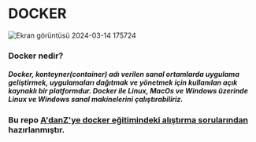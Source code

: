 # DOCKER

![Ekran görüntüsü 2024-03-14 175724](https://github.com/irem6142/Docker/assets/83772404/9e0875fb-d78a-4749-baca-28f0f0f7fb08)

### Docker nedir?
##### Docker, konteyner(container) adı verilen sanal ortamlarda uygulama geliştirmek, uygulamaları dağıtmak ve yönetmek için kullanılan açık kaynaklı bir platformdur. Docker ile Linux, MacOs ve Windows üzerinde Linux ve Windows sanal makinelerini çalıştırabiliriz.

### Bu repo [A'danZ'ye docker eğitimindeki alıştırma sorularından ](https://hmb.udemy.com/course/adan-zye-docker)  hazırlanmıştır.
